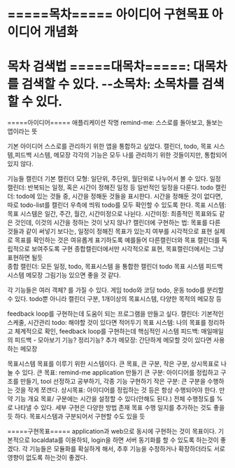 =====목차=====
아이디어
구현목표 
아이디어 개념화 
==============
목차 검색법
    =====대목차=====: 대목차를 검색할 수 있다.
    --소목차: 소목차를 검색할 수 있다.
==============


=====아이디어=====
애플리케이션 작명 
    remind-me: 스스로를 돌아보고, 돌보는 앱이라는 뜻

기본 아이디어
    스스로를 관리하기 위한 앱을 통합하고 싶었다.
    캘린더, todo, 목표 시스템,피드백 시스템, 메모장
        각각의 기능은 모두 나를 관리하기 위한 것들이지만, 통합되어 있지 않다.
    
기능들
    캘린더
        기본 캘린더 모형: 일단위, 주단위, 월단위로 나누어서 볼 수 있다.
        일정 캘린더: 반복되는 일정, 혹은 시간이 정해진 일정 등 일반적인 일정을 다룬다.
        todo 캘린더: todo에 있는 것들 중, 시간을 정해둔 것들을 표시한다.
            시간을 정해둔 것이 없다면, 따로 todo-list를 캘린더 우측에 띄워 todo를 모두 확인할 수 있도록 한다. 
        목표 시스템: 목표 시스템은 일간, 주간, 월간, 시간미정으로 나뉜다.
            시간미정: 최종적인 목표와도 같은 것인데, 이것의 시간을 정하는 것이 낫지 않나? 
            캘린더에 구현하는 법: 목표를 다른 것들과 같이 써넣기 보다는, 일정이 정해진 목표가 있는지 여부를 시각적으로 표현
                실제로 목표를 확인하는 것은 여유롭게 표기하도록
                    예를들어 다른캘린더와 목표 캘린더를 독립적으로 보여주도록 구현
                종합캘린더에서만 시각적으로 표현, 목표캘린더에서는 그냥 표현하면 될듯  
        종합 캘린더: 모든 일정, todo, 목표시스템 을 툥합한 캘린더
    todo
    목표 시스템
    피드백 시스템 
    메모장 
        그림기능 있으면 좋을 것 같다. 

각 기능들은 여러 객체? 를 가질 수 있다.
    게임 todo와 코딩 todo, 운동 todo를 분리할 수 있다. 
    todo뿐 아니라 캘린더 구분, 1개이상의 목표시스템, 다양한 목적의 메모장 등 


feedback loop를 구현하는데 도움이 되는 프로그램을 만들고 싶다. 
    캘린더: 기본적인 스케줄, 시간관리 
    todo: 해야할 것이 있다면 적어두기 
    목표 시스템: 나의 목표를 정리하고 체계적으로 확인, feedback loop를 구현하는데 핵심적인 시스템 
    피드백: 매일매일의 피드백 - 모아보기 기능? 정리기능? 추가 
    메모장: 간단하게 메모할 것이 있다면 사용하는 메모장 

목표시스템 
    목표를 이루기 위한 시스템이다.
    큰 목표, 큰 구분, 작은 구분, 상시목표로 나눌 수 있다.
        큰 목표: remind-me application 만들기
        큰 구분: 아이디어를 정립하고 구조를 만들기, tool 선정하고 공부하기, 각종 기능 구현하기 
        작은 구분: 큰 구분을 수행하는 것을 작게 쪼갠다.
        상시목표: 아이디어를 정립하는 것 등은 항상 수행되어야 한다. 만약
    기능 개요 
        목표/ 구분에는 시간을 설정할 수 있다(안해도 된다.)
        전체 수행정도를 %로 나타낼 수 있다. 
            세부 구현은 다양한 방법 존재 
        목표 수행 일지를 추가하는 것도 좋을 듯 하다. 
            목표시스템과 구분되어서 구현할 수도 있을 듯 


=====구현목표=====
application과 web으로 동시에 구현하는 것이 목표이다.
기본적으로 localdata를 이용하되, login을 하면 서버 동기화를 할 수 있도록 하는것이 좋겠다.
각 기능들은 모듈화를 확실하게 해서, 추후 기능을 수정하거나 확장하더라도 서로 영향이 없도록 하는것이 좋겠다.